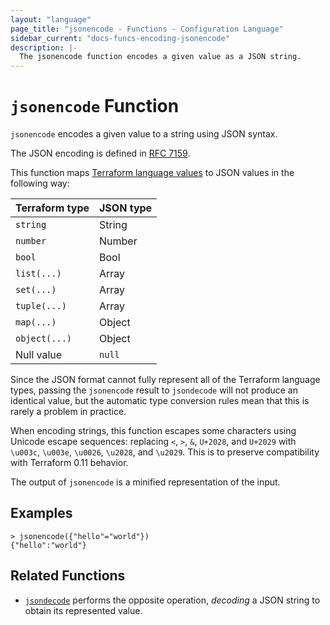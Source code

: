 ```yaml
---
layout: "language"
page_title: "jsonencode - Functions - Configuration Language"
sidebar_current: "docs-funcs-encoding-jsonencode"
description: |-
  The jsonencode function encodes a given value as a JSON string.
---
```


# `jsonencode` Function

`jsonencode` encodes a given value to a string using JSON syntax.

The JSON encoding is defined in [RFC 7159](https://tools.ietf.org/html/rfc7159).

This function maps
[Terraform language values](/docs/language/expressions/types.html)
to JSON values in the following way:

| Terraform type | JSON type |
| -------------- | --------- |
| `string`       | String    |
| `number`       | Number    |
| `bool`         | Bool      |
| `list(...)`    | Array     |
| `set(...)`     | Array     |
| `tuple(...)`   | Array     |
| `map(...)`     | Object    |
| `object(...)`  | Object    |
| Null value     | `null`    |

Since the JSON format cannot fully represent all of the Terraform language
types, passing the `jsonencode` result to `jsondecode` will not produce an
identical value, but the automatic type conversion rules mean that this is
rarely a problem in practice.

When encoding strings, this function escapes some characters using
Unicode escape sequences: replacing `<`, `>`, `&`, `U+2028`, and `U+2029` with
`\u003c`, `\u003e`, `\u0026`, `\u2028`, and `\u2029`. This is to preserve
compatibility with Terraform 0.11 behavior.

The output of `jsonencode` is a minified representation of the input.

## Examples

```
> jsonencode({"hello"="world"})
{"hello":"world"}
```

## Related Functions

* [`jsondecode`](./jsondecode.html) performs the opposite operation, _decoding_
  a JSON string to obtain its represented value.
